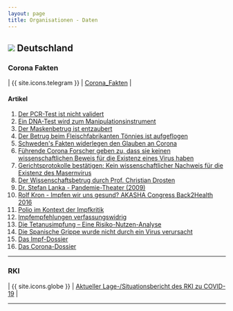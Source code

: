 ```yaml
---
layout: page
title: Organisationen - Daten
---
```


## <img src="{{site.baseurl}}/assets/img/flaggen/de.png"> Deutschland  

### Corona Fakten

| {{ site.icons.telegram }} | [Corona_Fakten](https://t.me/Corona_Fakten) |

#### Artikel

1. <a href="https://telegra.ph/Der-PCR-Test-ist-nicht-validiert-06-25">Der PCR-Test ist nicht validert</a>
1. <a href="https://telegra.ph/PCR-Ein-DNA-Test-wird-zum-Manipulationsinstrument-06-28">Ein DNA-Test wird zum Manipulationsinstrument</a>
1. <a href="https://telegra.ph/Der-Maskenbetrug-ist-entzaubert-06-26">Der Maskenbetrug ist entzaubert</a>
1. <a href="https://telegra.ph/Der-Betrug-beim-Fleischfabrikanten-T%C3%B6nnies-ist-aufgeflogen-06-29">Der Betrug beim Fleischfabrikanten Tönnies ist aufgeflogen</a>
1. <a href="https://telegra.ph/Die-Wahrheit-%C3%BCber-Schweden-und-Covid-19-07-01">Schweden's Fakten widerlegen den Glauben an Corona</a>
1. <a href="https://telegra.ph/Alle-f%C3%BChrenden-Wissenschaftler-best%C3%A4tigen-COVID-19-existiert-nicht-07-03">Führende Corona Forscher geben zu, dass sie keinen wissenschaftlichen Beweis für die Existenz eines Virus haben</a>
1. <a href="https://telegra.ph/Gerichtsprotokolle-best%C3%A4tigen-Es-existiert-kein-wissenschaftlicher-Nachweis-f%C3%BCr-das-Masernvirus-07-06">Gerichtsprotokolle bestätigen: Kein wissenschaftlicher Nachweis für die Existenz des Masernvirus</a>
1. <a href="https://telegra.ph/Der-Wissenschaftsbetrug-durch-Prof-Christian-Drosten-07-10">Der Wissenschaftsbetrug durch Prof. Christian Drosten</a>
1. <a href="https://www.youtube.com/watch?v=5umdG1kp3mE&t">Dr. Stefan Lanka - Pandemie-Theater (2009)</a>
1. <a href="https://www.youtube.com/watch?v=XxfaDQHjG5E">Rolf Kron - Impfen wir uns gesund? AKASHA Congress Back2Health 2016</a>
1. <a href="https://www.youtube.com/watch?v=jf-ktZcSl6A">Polio im Kontext der Impfkritik</a>
1. <a href="https://youtu.be/1D-k93JimcQ">Impfempfehlungen verfassungswidrig</a>
1. <a href="https://youtu.be/1RkMrYdbwQs">Die Tetanusimpfung – Eine Risiko-Nutzen-Analyse</a>
1. <a href="{{site.baseurl}}/assets/files/Corona ExpressZeitung Nr. 32 kostenlos.pdf">Die Spanische Grippe wurde nicht durch ein Virus verursacht</a>
1. <a href="{{site.baseurl}}/assets/files/Impf-Dossier.pdf">Das Impf-Dossier</a>
1. <a href="{{site.baseurl}}/assets/files/Dossier - Die Coronaluege.pdf">Das Corona-Dossier</a>

---

### RKI

| {{ site.icons.globe }} | [Aktueller Lage-/Situationsbericht des RKI zu COVID-19](https://www.rki.de/DE/Content/InfAZ/N/Neuartiges_Coronavirus/Situationsberichte/Gesamt.html) |

---

